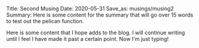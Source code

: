 Title: Second Musing
Date: 2020-05-31
Save_as: musings/musing2
Summary: Here is some content for the summary that will go over 15 words to test out the pelican function. 

 Here is some content that I hope adds to the blog. I will continue writing until I feel I have made it past a certain point. Now I'm just typing!
